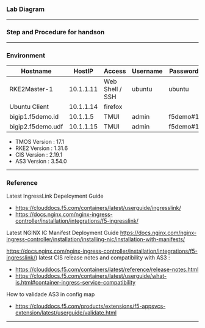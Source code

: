 
### Lab Diagram


---
### Step and Procedure for handson



---
### Environment

| Hostname           | HostIP     | Access  | Username | Password     |
|--------------------|------------|---------|----------|--------------|
| RKE2Master-1       | 10.1.1.11  | Web Shell / SSH | ubuntu   | ubuntu      |
| Ubuntu Client      | 10.1.1.14  | firefox | <No Password> | <No Password> |
| bigip1.f5demo.id   | 10.1.1.5   | TMUI    | admin    | f5demo#1     |
| bigip2.f5demo.udf  | 10.1.1.15  | TMUI    | admin    | f5demo#1     |


- TMOS Version : 17.1
- RKE2 Version : 1.31.6
- CIS Version : 2.19.1
- AS3 Version : 3.54.0

---

### Reference

Latest IngressLink Depeloyment Guide
- https://clouddocs.f5.com/containers/latest/userguide/ingresslink/
- https://docs.nginx.com/nginx-ingress-controller/installation/integrations/f5-ingresslink/


Latest NGINX IC Manifest Deployment Guide
https://docs.nginx.com/nginx-ingress-controller/installation/installing-nic/installation-with-manifests/

https://docs.nginx.com/nginx-ingress-controller/installation/integrations/f5-ingresslink/)
latest CIS release notes and compatibility with AS3 : 
- https://clouddocs.f5.com/containers/latest/reference/release-notes.html
- https://clouddocs.f5.com/containers/latest/userguide/what-is.html#container-ingress-service-compatibility

How to validade AS3 in config map
- https://clouddocs.f5.com/products/extensions/f5-appsvcs-extension/latest/userguide/validate.html

---
